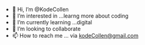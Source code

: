 - 👋 Hi, I’m @KodeCollen
- 👀 I’m interested in ...learng more  about coding
- 🌱 I’m currently learning ...digital 
- 💞️ I’m looking to collaborate 
- 📫 How to reach me ... via kodeCollen@gmail.com

<!---
KodeCollen/KodeCollen is a ✨ special ✨ repository because its `README.md` (this file) appears on your GitHub profile.
You can click the Preview link to take a look at your changes.
--->
